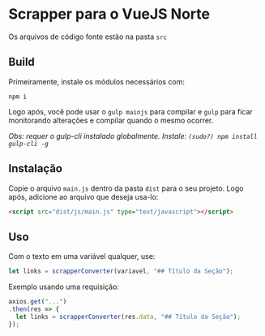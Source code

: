 # Scrapper para o VueJS Norte

Os arquivos de código fonte estão na pasta `src`

## Build
  Primeiramente, instale os módulos necessários com:
  ```
  npm i
  ```
  Logo após, você pode usar o `gulp mainjs` para compilar e `gulp` para ficar monitorando alterações e compilar quando o mesmo ocorrer.

  *_Obs: requer o gulp-cli instalado globalmente. Instale: `(sudo?) npm install gulp-cli -g`_*


## Instalação
  Copie o arquivo `main.js` dentro da pasta `dist` para o seu projeto. Logo após, adicione ao arquivo que deseja usa-lo:
  ```html
  <script src="dist/js/main.js" type="text/javascript"></script>
  ```

## Uso
  Com o texto em uma variável qualquer, use:
  ```javascript
  let links = scrapperConverter(variavel, "## Título da Seção");
  ```

  Exemplo usando uma requisição:
  ```javascript
  axios.get("...")
  .then(res => {
    let links = scrapperConverter(res.data, "## Título da Seção");
  });
  ```